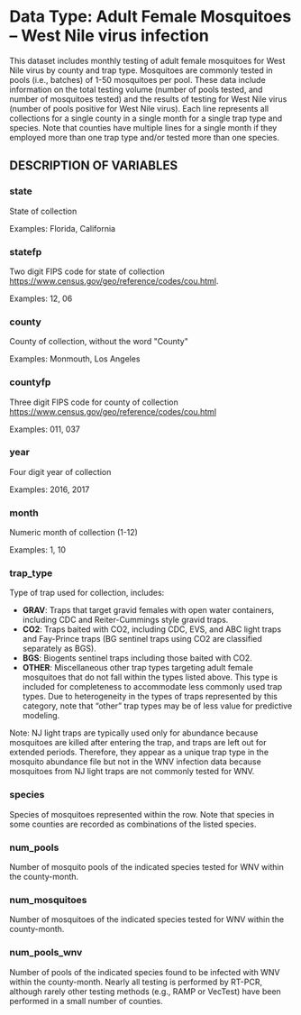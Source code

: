 # Data Type: Adult Female Mosquitoes – West Nile virus infection

This dataset includes monthly testing of adult female mosquitoes for West Nile virus by county and trap type. Mosquitoes are commonly tested in pools (i.e., batches) of 1-50 mosquitoes per pool. These data include information on the total testing volume (number of pools tested, and number of mosquitoes tested) and the results of testing for West Nile virus (number of pools positive for West Nile virus).
Each line represents all collections for a single county in a single month for a single trap type and species. Note that counties have multiple lines for a single month if they employed more than one trap type and/or tested more than one species.

## DESCRIPTION OF VARIABLES

### state

State of collection

Examples: Florida, California

### statefp

Two digit FIPS code for state of collection <https://www.census.gov/geo/reference/codes/cou.html>.

Examples: 12, 06

### county

County of collection, without the word "County"

Examples: Monmouth, Los Angeles

### countyfp

Three digit FIPS code for county of collection <https://www.census.gov/geo/reference/codes/cou.html>

Examples: 011, 037

### year

Four digit year of collection

Examples: 2016, 2017

### month

Numeric month of collection (1-12)

Examples: 1, 10

### trap_type

Type of trap used for collection, includes:

- **GRAV**: Traps that target gravid females with open water containers, including CDC and Reiter-Cummings style gravid traps.
- **CO2**: Traps baited with CO2, including CDC, EVS, and ABC light traps and Fay-Prince traps (BG sentinel traps using CO2 are classified separately as BGS).
- **BGS**: Biogents sentinel traps including those baited with CO2.
- **OTHER**: Miscellaneous other trap types targeting adult female mosquitoes that do not fall within the types listed above. This type is included for completeness to accommodate less commonly used trap types. Due to heterogeneity in the types of traps represented by this category, note that “other” trap types may be of less value for predictive modeling.

Note: NJ light traps are typically used only for abundance because mosquitoes are killed after entering the trap, and traps are left out for extended periods. Therefore, they appear as a unique trap type in the mosquito abundance file but not in the WNV infection data because mosquitoes from NJ light traps are not commonly tested for WNV.

### species

Species of mosquitoes represented within the row. Note that species in some counties are recorded as combinations of the listed species.

### num_pools

Number of mosquito pools of the indicated species tested for WNV within the county-month.

### num_mosquitoes

Number of mosquitoes of the indicated species tested for WNV within the county-month.

### num_pools_wnv

Number of pools of the indicated species found to be infected with WNV within the county-month. Nearly all testing is performed by RT-PCR, although rarely other testing methods (e.g., RAMP or VecTest) have been performed in a small number of counties.
